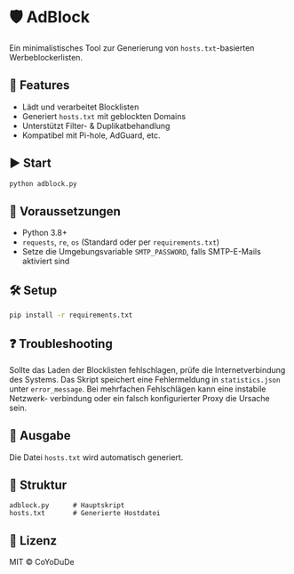 # 🛡️ AdBlock

Ein minimalistisches Tool zur Generierung von `hosts.txt`-basierten Werbeblockerlisten.

## 🚀 Features

- Lädt und verarbeitet Blocklisten
- Generiert `hosts.txt` mit geblockten Domains
- Unterstützt Filter- & Duplikatbehandlung
- Kompatibel mit Pi-hole, AdGuard, etc.

## ▶️ Start

```bash
python adblock.py
```

## 🔧 Voraussetzungen

- Python 3.8+
- `requests`, `re`, `os` (Standard oder per `requirements.txt`)
- Setze die Umgebungsvariable `SMTP_PASSWORD`, falls SMTP-E-Mails aktiviert sind

## 🛠️ Setup

```bash
pip install -r requirements.txt
```

## ❓ Troubleshooting

Sollte das Laden der Blocklisten fehlschlagen, prüfe die Internetverbindung
des Systems. Das Skript speichert eine Fehlermeldung in `statistics.json` unter
`error_message`. Bei mehrfachen Fehlschlägen kann eine instabile Netzwerk-
verbindung oder ein falsch konfigurierter Proxy die Ursache sein.

## 📄 Ausgabe

Die Datei `hosts.txt` wird automatisch generiert.

## 📁 Struktur

```
adblock.py      # Hauptskript
hosts.txt       # Generierte Hostdatei
```

## 📄 Lizenz

MIT © CoYoDuDe
